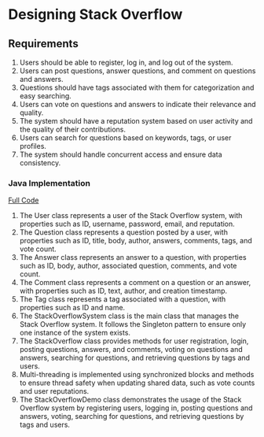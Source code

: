 # Designing Stack Overflow

## Requirements
1. Users should be able to register, log in, and log out of the system.
2. Users can post questions, answer questions, and comment on questions and answers.
3. Questions should have tags associated with them for categorization and easy searching.
4. Users can vote on questions and answers to indicate their relevance and quality.
5. The system should have a reputation system based on user activity and the quality of their contributions.
6. Users can search for questions based on keywords, tags, or user profiles.
7. The system should handle concurrent access and ensure data consistency.

### Java Implementation
[Full Code](../solutions/easy/03-design-stack-overflow.md)

1. The User class represents a user of the Stack Overflow system, with properties such as ID, username, password, email, and reputation.
2. The Question class represents a question posted by a user, with properties such as ID, title, body, author, answers, comments, tags, and vote count.
3. The Answer class represents an answer to a question, with properties such as ID, body, author, associated question, comments, and vote count.
4. The Comment class represents a comment on a question or an answer, with properties such as ID, text, author, and creation timestamp.
5. The Tag class represents a tag associated with a question, with properties such as ID and name.
6. The StackOverflowSystem class is the main class that manages the Stack Overflow system. It follows the Singleton pattern to ensure only one instance of the system exists.
7. The StackOverflow class provides methods for user registration, login, posting questions, answers, and comments, voting on questions and answers, searching for questions, and retrieving questions by tags and users.
8. Multi-threading is implemented using synchronized blocks and methods to ensure thread safety when updating shared data, such as vote counts and user reputations.
9. The StackOverflowDemo class demonstrates the usage of the Stack Overflow system by registering users, logging in, posting questions and answers, voting, searching for questions, and retrieving questions by tags and users.